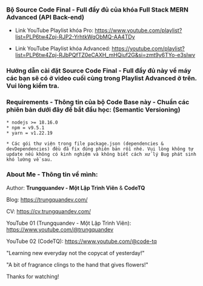 ### Bộ Source Code Final - Full đầy đủ của khóa Full Stack MERN Advanced (API Back-end)

- Link YouTube Playlist khóa Pro: https://www.youtube.com/playlist?list=PLP6tw4Zpj-RJP2-YrhtkWqObMQ-AA4TDy

- Link YouTube Playlist khóa Advanced: https://youtube.com/playlist?list=PLP6tw4Zpj-RJbPQfTZ0eCAXH_mHQiuf2G&si=zmt9y6TYo-e3sIwv

### Hướng dẫn cài đặt Source Code Final - Full đầy đủ này về máy các bạn sẽ có ở video cuối cùng trong Playlist Advanced ở trên. Vui lòng kiểm tra.

### Requirements - Thông tin của bộ Code Base này - Chuẩn các phiên bản dưới đây để bắt đầu học: (Semantic Versioning)

```
* nodejs >= 18.16.0
* npm = v9.5.1
* yarn = v1.22.19

* Các gói thư viện trong file package.json (dependencies & devDependencies) đều đã fix đúng phiên bản rồi nhé. Vui lòng không tự update nếu không có kinh nghiệm và không biết cách xử lý Bug phát sinh khó lường về sau.
```

### About Me - Thông tin về mình:

Author: **Trungquandev - Một Lập Trình Viên** & **CodeTQ**

Blog: https://trungquandev.com/

CV: https://cv.trungquandev.com/

YouTube 01 (Trungquandev - Một Lập Trình Viên): https://www.youtube.com/@trungquandev

YouTube 02 (CodeTQ): https://www.youtube.com/@code-tq

"Learning new everyday not the copycat of yesterday!"

"A bit of fragrance clings to the hand that gives flowers!"

Thanks for watching!
